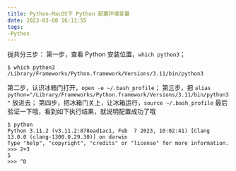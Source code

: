 ```yaml
---
title: Python-MacOS下 Python 配置环境变量
date: 2023-03-08 16:11:55
tags:
-Python
---
```


拢共分三步：
第一步，查看 Python 安装位置，`which python3`；
```bashrc
$ which python3
/Library/Frameworks/Python.framework/Versions/3.11/bin/python3
```
第二步，认识冰箱门打开，`open -e ~/.bash_profile`；
第三步，把 `alias python="/Library/Frameworks/Python.framework/Versions/3.11/bin/python3"` 放进去；
第四步，把冰箱门关上，让冰箱运行，`source ~/.bash_profile`
最后验证一下哦，看到如下执行结果，就说明配置成功了哦
```bashrc
$ python
Python 3.11.2 (v3.11.2:878ead1ac1, Feb  7 2023, 10:02:41) [Clang 13.0.0 (clang-1300.0.29.30)] on darwin
Type "help", "copyright", "credits" or "license" for more information.
>>> 2+3
5
>>> ^D
```